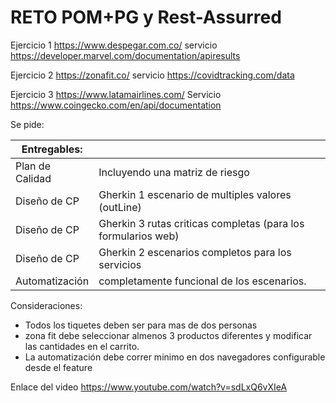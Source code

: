 # RETO POM+PG y Rest-Assurred

Ejercicio 1 
https://www.despegar.com.co/
servicio
https://developer.marvel.com/documentation/apiresults

Ejercicio 2
https://zonafit.co/
servicio
https://covidtracking.com/data

Ejercicio 3
https://www.latamairlines.com/
Servicio 
https://www.coingecko.com/en/api/documentation


Se pide: 

| Entregables:  |  |
| --- | --- |
| Plan de Calidad |  Incluyendo una matriz de riesgo|
| Diseño de CP | Gherkin 1 escenario de multiples valores (outLine)|
| Diseño de CP | Gherkin 3 rutas criticas completas (para los formularios web)|
| Diseño de CP | Gherkin 2 escenarios completos para los servicios |
| Automatización  | completamente funcional de los escenarios. |

Consideraciones:
- Todos los tiquetes deben ser para mas de dos  personas 
- zona fit debe seleccionar almenos 3 productos diferentes y modificar las cantidades en el carrito. 
- La automatización debe correr minimo en dos navegadores configurable desde el feature

Enlace del video
https://www.youtube.com/watch?v=sdLxQ6vXIeA